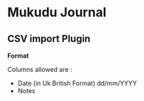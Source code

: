 # Mukudu Journal #

## CSV import Plugin ##

__Format__

Columns allowed are :

* Date (in Uk British Format) dd/mm/YYYY
* Notes

